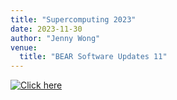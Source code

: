 ```yaml
---
title: "Supercomputing 2023"
date: 2023-11-30
author: "Jenny Wong"
venue:
  title: "BEAR Software Updates 11"
---
```


[![Click here](./thumbnail.png)](./sc23.pdf)